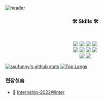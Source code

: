 ![header](https://capsule-render.vercel.app/api?type=waving&color=auto&height=200&section=header&text=SSUFUNNY&fontSize=80&animation=fadeIn&fontAlignY=36&desc=%20&descAlignY=60&descAlign=60)
<h3 align='center'>🛠 Skills 🛠</h3>
<br/>
<p align='center'>
  <img src="https://img.shields.io/badge/-Python-3776AB?style=flat-square&logo=Python&logoColor=white"/>
  <img src="https://img.shields.io/badge/-Java-007396?style=flat-square&logo=Java&logoColor=white"/>
  <img src="https://img.shields.io/badge/-C-A8B9CC?style=flat-square&logo=C&logoColor=black"/>
  <img src="https://img.shields.io/badge/-C++-00599C?style=flat-square&logo=C%2B%2B&logoColor=white"/>
  <br/>
  <img src="https://img.shields.io/badge/-HTML5-E34F26?style=flat-square&logo=HTML5&logoColor=white"/>
  <img src="https://img.shields.io/badge/-CSS3-1572B6?style=flat-square&logo=CSS3&logoColor=white"/>
  <img src="https://img.shields.io/badge/-JavaScript-F7Df1E?style=flat-square&logo=JavaScript&logoColor=black"/>
  <img src="https://img.shields.io/badge/-NodeRED-red?logo=Node-RED"/> 
  <br/>
  <img src="https://img.shields.io/badge/-SQLite-003B57?style=flat-square&logo=sqlite&logoColor=white"/>
  <img src="https://img.shields.io/badge/Mysql-E6B91E?style=flat-square&logo=MySql&logoColor=white"/>
</p>

[![ssufunny's github stats](https://github-readme-stats.vercel.app/api?username=ssufunny)](https://github.com/ssufunny)
[![Top Langs](https://github-readme-stats.vercel.app/api/top-langs/?username=ssufunny&layout=compact)](https://github.com/ssufunny)


### 현장실습
- 📂 [Internship-2022Winter](https://github.com/ssufunny/Internship-2022Winter)
